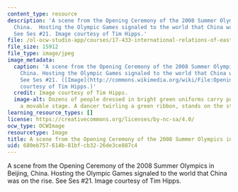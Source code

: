 ```yaml
---
content_type: resource
description: 'A scene from the Opening Ceremony of the 2008 Summer Olympics in Beijing,
  China.  Hosting the Olympic Games signaled to the world that China was on the rise.
  See Ses #21. Image courtesy of Tim Hipps.'
file: /ol-ocw-studio-app/courses/17-433-international-relations-of-east-asia-spring-2011/680eb757614b81bfcb3226de3ce887c4_17-433s11-th.jpg
file_size: 15912
file_type: image/jpeg
image_metadata:
  caption: 'A scene from the Opening Ceremony of the 2008 Summer Olympics in Beijing,
    China. Hosting the Olympic Games signaled to the world that China was on the rise.
    See Ses #21. ([Image](http://commons.wikimedia.org/wiki/File:Opening_ceremony_of_the_2008_Olympic_Games_in_Beijing,_China,_Aug._8,_2008.JPG)
    courtesy of Tim Hipps.)'
  credit: Image courtesy of Tim Hipps.
  image-alt: Dozens of people dressed in bright green uniforms carry poles that support
    a movable stage. A dancer twirling a green ribbon, stands on the stage.
learning_resource_types: []
license: https://creativecommons.org/licenses/by-nc-sa/4.0/
ocw_type: OCWImage
resourcetype: Image
title: A scene from the Opening Ceremony of the 2008 Summer Olympics in Beijing, China
uid: 680eb757-614b-81bf-cb32-26de3ce887c4
---
```

A scene from the Opening Ceremony of the 2008 Summer Olympics in Beijing, China.  Hosting the Olympic Games signaled to the world that China was on the rise. See Ses #21. Image courtesy of Tim Hipps.